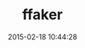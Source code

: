 ---
layout: post
title:  "ffaker"
repo:   "emmanueloga/ffaker"
date:   2015-02-18 10:44:28
gemurl: http://github.com/emmanueloga/ffaker
---